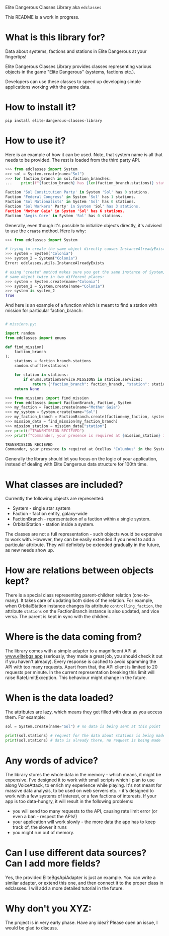 Elite Dangerous Classes Library aka `edclasses`

This README is a work in progress.

# What is this library for?
Data about systems, factions and stations in Elite Dangerous at your fingertips!

Elite Dangerous Classes Library provides classes representing various objects in the game "Elite Dangerous" (systems, factions etc.).

Developers can use these classes to speed up developing simple applications working with the game data.

# How to install it?
`pip install elite-dangerous-classes-library`

# How to use it?
Here is an example of how it can be used. Note, that system name is all that needs to be provided. The rest is loaded
from the third party API.
```python
>>> from edclasses import System
>>> sol = System.create(name="Sol")
>>> for faction_branch in sol.faction_branches:
...    print(f"{faction_branch} has {len(faction_branch.stations)} stations.")

Faction 'Sol Constitution Party' in System 'Sol' has 0 stations.
Faction 'Federal Congress' in System 'Sol' has 1 stations.
Faction 'Sol Nationalists' in System 'Sol' has 0 stations.
Faction 'Sol Workers' Party' in System 'Sol' has 3 stations.
Faction 'Mother Gaia' in System 'Sol' has 6 stations.
Faction 'Aegis Core' in System 'Sol' has 0 stations.
```

Generally, even though it's possible to initialize objects directly, it's advised to use the `create` method. Here is why:

```python
>>> from edclasses import System

# trying to create the same object directly causes InstanceAlreadyExists error
>>> system = System("Colonia")
>>> system_2 = System("Colonia")
Error: edclasses.utils.InstanceAlreadyExists

# using "create" method makes sure you get the same instance of System, so you don't have to worry about creating the
# same object twice in two different places:
>>> system = System.create(name="Colonia")
>>> system_2 = System.create(name="Colonia")
>>> system is system_2
True
```

And here is an example of a function which is meant to find a station with mission for particular faction_branch:
```python

# missions.py:

import random
from edclasses import enums

def find_mission(
    faction_branch
):
    stations = faction_branch.stations
    random.shuffle(stations)

    for station in stations:
        if enums.StationService.MISSIONS in station.services:
            return {"faction_branch": faction_branch, "station": station}
    return None

>>> from missions import find_mission
>>> from edclasses import FactionBranch, Faction, System
>>> my_faction = Faction.create(name="Mother Gaia")
>>> my_system = System.create(name="Sol")
>>> my_faction_branch = FactionBranch.create(faction=my_faction, system=my_system)
>>> mission_data = find_mission(my_faction_branch)
>>> mission_station = mission_data["station"]
>>> print(f"TRANSMISSION RECIEVED")
>>> print(f"Commander, your presence is required at {mission_station} in the {mission_station.system}!")

TRANSMISSION RECIEVED
Commander, your presence is required at Ocellus 'Columbus' in the System 'Sol'!
```

Generally the library should let you focus on the logic of your application, instead of dealing with Elite Dangerous
data structure for 100th time.

# What classes are included?
Currently the following objects are represented:
- System - single star system
- Faction - faction entity, galaxy-wide
- FactionBranch - representation of a faction within a single system.
- OrbitalStation - station inside a system.

The classes are not a full representation - such objects would be expensive to work with. However, they can be easily
extended if you need to add a particular attribute. They will definitely be extended gradually in the future, as new
needs show up.

# How are relations between objects kept?
There is a special class representing parent-children relation (one-to-many). It takes care of updating both sides of
the relation. For example, when OrbitalStation instance changes its attribute `controlling_faction`, the attribute `stations` on the
FactionBranch instance is also updated, and vice versa. The parent is kept in sync with the children.

# Where is the data coming from?
The library comes with a simple adapter to a magnificent API at www.elitebgs.app (seriously, they made a great job, you
should check it out if you haven't already).
Every response is cached to avoid spamming the API with too many requests.
Apart from that, the API client is limited to 20 requests per minute. In the current representation breaking this limit
will raise RateLimitException. This behaviour might change in the future.

# When is the data loaded?
The attributes are lazy, which means they get filled with data as you access them. For example:
```python
sol = System.create(name="Sol") # no data is being sent at this point

print(sol.stations) # request for the data about stations is being made.
print(sol.stations) # data is already there, no request is being made
```

[//]: # (TODO: add info about how caching works)

# Any words of advice?
The library stores the whole data in the memory - which means, it might be expensive. I've designed it to work
with small scripts which I plan to use along VoiceAttack, to enrich my experience while playing. It's not meant for
massive data analysis, to be used on web servers etc. - it's designed to work with a few systems of interest, or a few
factions of interests. If your app is too data-hungry, it will result in the following problems:
- you will send too many requests to the API, causing rate limit error (or even a ban - respect the APIs!)
- your application will work slowly - the more data the app has to keep track of, the slower it runs
- you might run out of memory.

# Can I use different data sources? Can I add more fields?
Yes, the provided EliteBgsApiAdapter is just an example. You can write a similar adapter, or extend this one, and then
connect it to the proper class in edclasses. I will add a more detailed tutorial in the future.

# Why don't you XYZ:
The project is in very early phase. Have any idea? Please open an issue, I would be glad to discuss.
